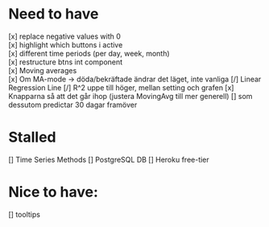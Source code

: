 # Need to have
[x] replace negative values with 0  
[x] highlight which buttons i active  
[x] different time periods (per day, week, month)  
[x] restructure btns int component  
[x] Moving averages   
    [x] Om MA-mode -> döda/bekräftade ändrar det läget, inte vanliga
[/] Linear Regression Line
    [/] R^2 uppe till höger, mellan setting och grafen
    [x] Knapparna så att det går ihop (justera MovingAvg till mer generell)
    [] som dessutom predictar 30 dagar framöver

# Stalled
[] Time Series Methods
[] PostgreSQL DB
[] Heroku free-tier

# Nice to have:
[] tooltips